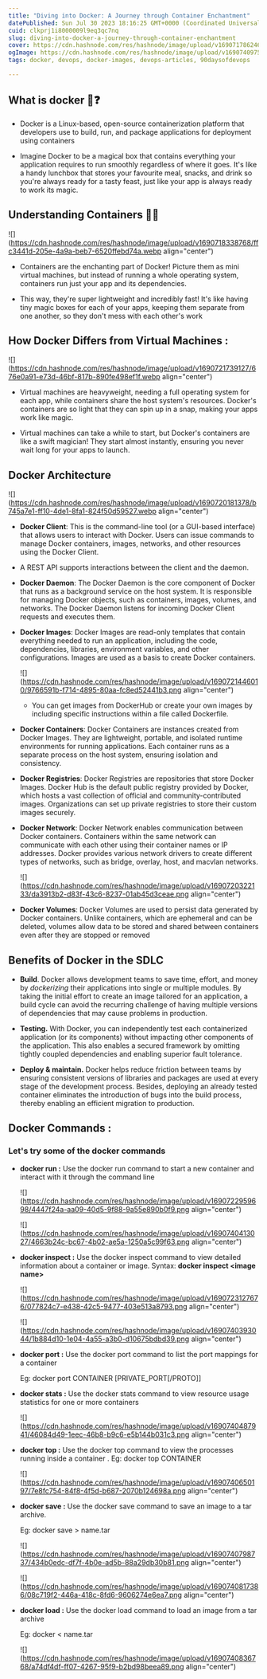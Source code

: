 ```yaml
---
title: "Diving into Docker: A Journey through Container Enchantment"
datePublished: Sun Jul 30 2023 18:16:25 GMT+0000 (Coordinated Universal Time)
cuid: clkprj1i8000009l9eq3qc7nq
slug: diving-into-docker-a-journey-through-container-enchantment
cover: https://cdn.hashnode.com/res/hashnode/image/upload/v1690717862467/d0eac481-1efd-459b-8c38-f7c21bdeb0f8.jpeg
ogImage: https://cdn.hashnode.com/res/hashnode/image/upload/v1690740975042/2aca8711-4cee-45ab-a0b8-78d359c514d5.jpeg
tags: docker, devops, docker-images, devops-articles, 90daysofdevops

---
```


## What is docker 🤔❓

* Docker is a Linux-based, open-source containerization platform that developers use to build, run, and package applications for deployment using containers
    
* Imagine Docker to be a magical box that contains everything your application requires to run smoothly regardless of where it goes. It's like a handy lunchbox that stores your favourite meal, snacks, and drink so you're always ready for a tasty feast, just like your app is always ready to work its magic.
    

## Understanding Containers 😵‍💫

![](https://cdn.hashnode.com/res/hashnode/image/upload/v1690718338768/ffc3441d-205e-4a9a-beb7-6520ffebd74a.webp align="center")

* Containers are the enchanting part of Docker! Picture them as mini virtual machines, but instead of running a whole operating system, containers run just your app and its dependencies.
    
* This way, they're super lightweight and incredibly fast! It's like having tiny magic boxes for each of your apps, keeping them separate from one another, so they don't mess with each other's work
    

## How Docker Differs from Virtual Machines :

![](https://cdn.hashnode.com/res/hashnode/image/upload/v1690721739127/676e0a91-e73d-46bf-817b-890fe498ef1f.webp align="center")

* Virtual machines are heavyweight, needing a full operating system for each app, while containers share the host system's resources. Docker's containers are so light that they can spin up in a snap, making your apps work like magic.
    
* Virtual machines can take a while to start, but Docker's containers are like a swift magician! They start almost instantly, ensuring you never wait long for your apps to launch.
    

## Docker Architecture

![](https://cdn.hashnode.com/res/hashnode/image/upload/v1690720181378/b745a7e1-ff10-4de1-8fa1-824f50d59527.webp align="center")

* **Docker Client**: This is the command-line tool (or a GUI-based interface) that allows users to interact with Docker. Users can issue commands to manage Docker containers, images, networks, and other resources using the Docker Client.
    
* A REST API supports interactions between the client and the daemon.
    
* **Docker Daemon**: The Docker Daemon is the core component of Docker that runs as a background service on the host system. It is responsible for managing Docker objects, such as containers, images, volumes, and networks. The Docker Daemon listens for incoming Docker Client requests and executes them.
    
* **Docker Images**: Docker Images are read-only templates that contain everything needed to run an application, including the code, dependencies, libraries, environment variables, and other configurations. Images are used as a basis to create Docker containers.
    
    ![](https://cdn.hashnode.com/res/hashnode/image/upload/v1690721446010/9766591b-f714-4895-80aa-fc8ed52441b3.png align="center")
    
    * You can get images from DockerHub or create your own images by including specific instructions within a file called Dockerfile.
        
* **Docker Containers**: Docker Containers are instances created from Docker Images. They are lightweight, portable, and isolated runtime environments for running applications. Each container runs as a separate process on the host system, ensuring isolation and consistency.
    
* **Docker Registries**: Docker Registries are repositories that store Docker Images. Docker Hub is the default public registry provided by Docker, which hosts a vast collection of official and community-contributed images. Organizations can set up private registries to store their custom images securely.
    
* **Docker Network**: Docker Network enables communication between Docker containers. Containers within the same network can communicate with each other using their container names or IP addresses. Docker provides various network drivers to create different types of networks, such as bridge, overlay, host, and macvlan networks.
    
    ![](https://cdn.hashnode.com/res/hashnode/image/upload/v1690720322133/da3913b2-d83f-43c6-8237-01ab45d3ceae.png align="center")
    
* **Docker Volumes**: Docker Volumes are used to persist data generated by Docker containers. Unlike containers, which are ephemeral and can be deleted, volumes allow data to be stored and shared between containers even after they are stopped or removed
    

## Benefits of Docker in the SDLC

* **Build**. Docker allows development teams to save time, effort, and money by *dockerizing* their applications into single or multiple modules. By taking the initial effort to create an image tailored for an application, a build cycle can avoid the recurring challenge of having multiple versions of dependencies that may cause problems in production.
    
* **Testing.** With Docker, you can independently test each containerized application (or its components) without impacting other components of the application. This also enables a secured framework by omitting tightly coupled dependencies and enabling superior fault tolerance.
    
* **Deploy & maintain.** Docker helps reduce friction between teams by ensuring consistent versions of libraries and packages are used at every stage of the development process. Besides, deploying an already tested container eliminates the introduction of bugs into the build process, thereby enabling an efficient migration to production.
    

## Docker Commands :

### Let's try some of the docker commands

* **docker run :** Use the docker run command to start a new container and interact with it through the command line
    
    ![](https://cdn.hashnode.com/res/hashnode/image/upload/v1690722959698/4447f24a-aa09-40d5-9f88-9a55e890b0f9.png align="center")
    
    ![](https://cdn.hashnode.com/res/hashnode/image/upload/v1690740413027/4663b24c-bc67-4b02-ae5a-1250a5c99f63.png align="center")
    
* **docker inspect :** Use the docker inspect command to view detailed information about a container or image. Syntax: **docker inspect &lt;image name&gt;**
    
    ![](https://cdn.hashnode.com/res/hashnode/image/upload/v1690723127676/077824c7-e438-42c5-9477-403e513a8793.png align="center")
    
    ![](https://cdn.hashnode.com/res/hashnode/image/upload/v1690740393044/1b884d10-1e04-4a55-a3b0-d10675bdbd39.png align="center")
    
* **docker port :** Use the docker port command to list the port mappings for a container
    
    Eg: docker port CONTAINER \[PRIVATE\_PORT\[/PROTO\]\]
    
* **docker stats :** Use the docker stats command to view resource usage statistics for one or more containers
    
    ![](https://cdn.hashnode.com/res/hashnode/image/upload/v1690740487941/46084d49-1eec-46b8-b9c6-e5b144b031c3.png align="center")
    
* **docker top :** Use the docker top command to view the processes running inside a container . Eg: docker top CONTAINER
    
    ![](https://cdn.hashnode.com/res/hashnode/image/upload/v1690740650197/7e8fc754-84f8-4f5d-b687-2070b124698a.png align="center")
    
* **docker save :** Use the docker save command to save an image to a tar archive.
    
    Eg: docker save &gt; name.tar
    
    ![](https://cdn.hashnode.com/res/hashnode/image/upload/v1690740798737/434b0edc-df7f-4b0e-ad5b-88a29db30b81.png align="center")
    
    ![](https://cdn.hashnode.com/res/hashnode/image/upload/v1690740817386/08c719f2-446a-418c-8fd6-9606274e6ea7.png align="center")
    
* **docker load :** Use the docker load command to load an image from a tar archive
    
    Eg: docker &lt; name.tar
    
    ![](https://cdn.hashnode.com/res/hashnode/image/upload/v1690740836768/a74df4df-ff07-4267-95f9-b2bd98beea89.png align="center")